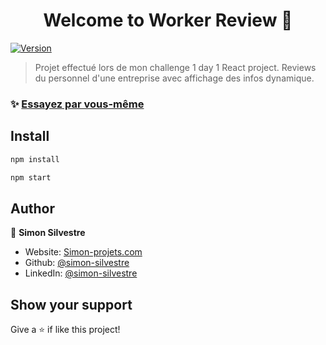 <h1 align="center">Welcome to Worker Review 👋</h1>
<p>
  <a href="https://www.npmjs.com/package/weather-app" target="_blank">
    <img alt="Version" src="https://img.shields.io/npm/v/weather-app.svg">
  </a>
</p>

> Projet effectué lors de mon challenge 1 day 1 React project. Reviews du personnel d'une entreprise avec affichage des infos dynamique.

### ✨ [Essayez par vous-même](http://react-reviews.simon-projets.com)

## Install

```sh
npm install
```

```sh
npm start
```

## Author

👤 **Simon Silvestre**

* Website: [Simon-projets.com](https://simon-projets.com)
* Github: [@simon-silvestre](https://github.com/simon-silvestre)
* LinkedIn: [@simon-silvestre](https://linkedin.com/in/simon-silvestre)

## Show your support

Give a ⭐️ if like this project!

